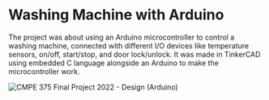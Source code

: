 # Washing Machine with Arduino
The project was about using an Arduino microcontroller to control a washing machine, connected with different I/O devices like temperature sensors, on/off, start/stop, and door lock/unlock.  It was made in TinkerCAD using embedded C language alongside an Arduino to make the microcontroller work.

![CMPE 375 Final Project 2022 - Design (Arduino)](https://github.com/yousefelsonbaty/WashingMachineArduino/assets/126959659/4fa6c9e2-a2ba-4743-b4f5-c1f43751c203)
